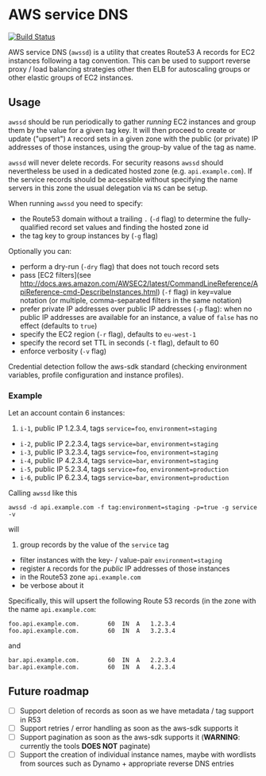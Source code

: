 # AWS service DNS

[![Build Status](https://travis-ci.org/kreuzwerker/awssd.svg)](https://travis-ci.org/kreuzwerker/awssd)

AWS service DNS (`awssd`) is a utility that creates Route53 A records for EC2 instances following a tag convention. This can be used to support reverse proxy / load balancing strategies other then ELB for autoscaling groups or other elastic groups of EC2 instances.

## Usage

`awssd` should be run periodically to gather *running* EC2 instances and group them by the value for a given tag key. It will then proceed to create or update ("upsert") `A` record sets in a given zone with the public (or private) IP addresses of those instances, using the group-by value of the tag as name.

`awssd` will never delete records. For security reasons `awssd` should nevertheless be used in a dedicated hosted zone (e.g. `api.example.com`). If the service records should be accessible without specifying the name servers in this zone the usual delegation via `NS` can be setup.

When running `awssd` you need to specify:

* the Route53 domain without a trailing `.` (`-d` flag) to determine the fully-qualified record set values and finding the hosted zone id
* the tag key to group instances by (`-g` flag)

Optionally you can:

* perform a dry-run (`-dry` flag) that does not touch record sets
* pass [EC2 filters](see http://docs.aws.amazon.com/AWSEC2/latest/CommandLineReference/ApiReference-cmd-DescribeInstances.html) (`-f` flag) in key=value notation (or multiple, comma-separated filters in the same notation)
* prefer private IP addresses over public IP addresses (`-p` flag): when no public IP addresses are available for an instance, a value of `false` has no effect (defaults to `true`)
* specify the EC2 region (`-r` flag), defaults to `eu-west-1`
* specify the record set TTL in seconds (`-t` flag), default to 60
* enforce verbosity (`-v` flag)

Credential detection follow the aws-sdk standard (checking environment variables, profile configuration and instance profiles).

### Example

Let an account contain 6 instances:

1. `i-1`, public IP 1.2.3.4, tags `service=foo`, `environment=staging`
* `i-2`, public IP 2.2.3.4, tags `service=bar`, `environment=staging`
* `i-3`, public IP 3.2.3.4, tags `service=foo`, `environment=staging`
* `i-4`, public IP 4.2.3.4, tags `service=bar`, `environment=staging`
* `i-5`, public IP 5.2.3.4, tags `service=foo`, `environment=production`
* `i-6`, public IP 6.2.3.4, tags `service=bar`, `environment=production`

Calling `awssd` like this

`awssd -d api.example.com -f tag:environment=staging -p=true -g service -v`

will

1. group records by the value of the `service` tag
* filter instances with the key- / value-pair `environment=staging`
* register `A` records for the *public* IP addresses of those instances
* in the Route53 zone `api.example.com`
* be verbose about it

Specifically, this will upsert the following Route 53 records (in the zone with the name `api.example.com`:

```
foo.api.example.com.		60	IN	A	1.2.3.4
foo.api.example.com.		60	IN	A	3.2.3.4
```

and

```
bar.api.example.com.		60	IN	A	2.2.3.4
bar.api.example.com.		60	IN	A	4.2.3.4
```

## Future roadmap

* [ ] Support deletion of records as soon as we have metadata / tag support in R53
* [ ] Support retries / error handling as soon as the aws-sdk supports it
* [ ] Support pagination as soon as the aws-sdk supports it (**WARNING**: currently the tools **DOES NOT** paginate)
* [ ] Support the creation of individual instance names, maybe with wordlists from sources such as Dynamo + appropriate reverse DNS entries
